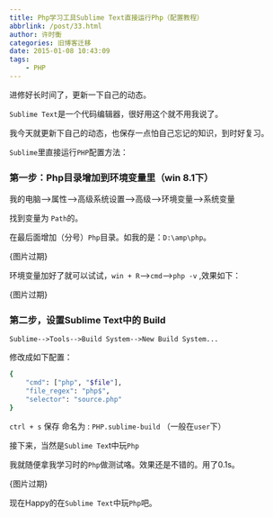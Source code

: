 ```yaml
---
title: Php学习工具Sublime Text直接运行Php（配置教程）
abbrlink: /post/33.html
author: 许时衡
categories: 旧博客迁移
date: 2015-01-08 10:43:09
tags:
    - PHP
---
```


进修好长时间了，更新一下自己的动态。

`Sublime Text`是一个代码编辑器，很好用这个就不用我说了。

我今天就更新下自己的动态，也保存一点怕自己忘记的知识，到时好复习。

`Sublime`里直接运行`PHP`配置方法：

### 第一步：Php目录增加到环境变量里（win 8.1下）

我的电脑-->属性-->高级系统设置-->高级-->环境变量-->系统变量

找到变量为 `Path`的。

在最后面增加（分号）`Php`目录。如我的是：`D:\amp\php`。

[](201501081420701509607573.jpg){图片过期}

环境变量加好了就可以试试，`win + R`-->`cmd`-->`php -v` ,效果如下：

[](201501081420701422564374.png){图片过期}

### 第二步，设置Sublime Text中的 Build

`Sublime-->Tools-->Build System-->New Build System...`

修改成如下配置：

``` Bash
{  
    "cmd": ["php", "$file"], 
    "file_regex": "php$",  
    "selector": "source.php" 
}
```

`ctrl + s` 保存 命名为 : `PHP.sublime-build` （一般在`user`下）

接下来，当然是`Sublime Tex`t中玩`Php`

我就随便拿我学习时的`Php`做测试咯。效果还是不错的。用了0.1s。

[](201501081420701424447892.jpg){图片过期}

现在Happy的在`Sublime Text`中玩`Php`吧。
